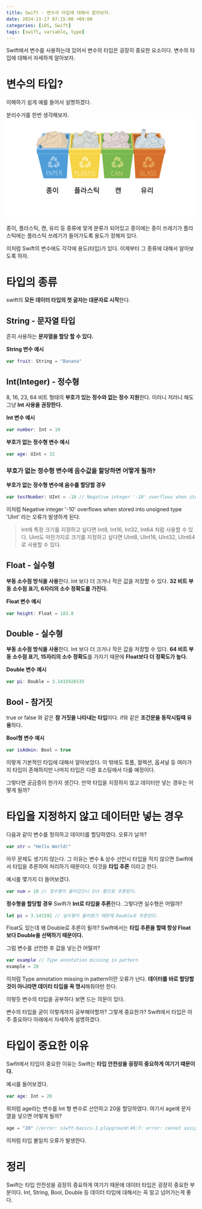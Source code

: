 ```yaml
---
title: Swift - 변수의 타입에 대해서 알아보자.
date: 2024-11-17 07:15:00 +09:00
categories: [iOS, Swift]
tags: [swift, variable, type]
---
```


Swift에서 변수를 사용하는데 있어서 변수의 타입은 굉장히 중요한 요소이다.
변수의 타입에 대해서 자세하게 알아보자.

# 변수의 타입?
이해하기 쉽게 예를 들어서 설명하겠다.

분리수거를 한번 생각해보자.
![Example Image](https://github.com/PetOfLSE/PetOfLSE.github.io/blob/main/assets/img/frontimage/2024-11-15-typeexample.png?raw=true)

종이, 플라스틱, 캔, 유리 등 종류에 맞게 분류가 되어있고 종이에는 종이 쓰레기가 플라스틱에는 플라스틱 쓰레기가 들어가도록 용도가 정해져 있다.

이처럼 Swift의 변수에도 각각에 용도(타입)가 있다.
이제부터 그 종류에 대해서 알아보도록 하자.

# 타입의 종류
swift의 **모든 데이터 타입의 첫 글자는 대문자로 시작**한다.

## String - 문자열 타입
흔히 사용하는 **문자열을 할당 할 수 있다.**

**String 변수 예시**
```swift
var fruit: String = "Banana"
```

## Int(Integer) - 정수형
8, 16, 23, 64 비트 형태의 **부호가 있는 정수와 없는 정수 지원**한다.
이러니 저러니 해도 그냥 **Int 사용을 권장한다.**

**Int 변수 예시**
```swift
var number: Int = 10
```

**부호가 없는 정수형 변수 예시**
```swift
var age: UInt = 32
```

### 부호가 없는 정수형 변수에 음수값을 할당하면 어떻게 될까?

**부호가 없는 정수형 변수에 음수를 할당할 경우**
```swift
var testNumber: UInt = -10 // Negative integer '-10' overflows when stored into unsigned type 'UInt'
```
이처럼 Negative integer '-10' overflows when stored into unsigned type 'UInt' 라는 오류가 발생하게 된다.

>Int에 특정 크기를 지정하고 싶다면 Int8, Int16, Int32, Int64 처럼 사용할 수 있다.
Uint도 마찬가지로 크기를 지정하고 싶다면 UInt8, UInt16, UInt32, UInt64로 사용할 수 있다.

## Float - 실수형

**부동 소수점 방식을 사용**한다.
Int 보다 더 크거나 작은 값을 저장할 수 있다.
**32 비트 부동 소수점 표기, 6자리의 소수 정확도를 가진다.**

**Float 변수 예시**
```swift
var height: Float = 183.8
```

## Double - 실수형

**부동 소수점 방식을 사용**한다.
Int 보다 더 크거나 작은 값을 저장할 수 있다.
**64 비트 부동 소수점 표기, 15자리의 소수 정확도**를 가지기 때문에 **Float보다 더 정확도가 높다.**

**Double 변수 예시**
```swift
var pi: Double = 3.1415926535
```

## Bool - 참거짓

true or false 와 같은 **참 거짓을 나타내는 타입**이다.
if와 같은 **조건문을 동작시킬때 유용**하다.

**Bool형 변수 예시**
```swift
var isAdmin: Bool = true
```

이렇게 기본적인 타입에 대해서 알아보았다. 이 밖에도 튜플, 컬렉션, 옵셔널 등 여러가지 타입이 존재하지만 나머지 타입은 다른 포스팅에서 다룰 예정이다.

그렇다면 궁금증이 한가지 생긴다.
만약 타입을 지정하지 않고 데이터만 넣는 경우는 어떻게 될까?

# 타입을 지정하지 않고 데이터만 넣는 경우
다음과 같이 변수를 정의하고 데이터를 할당하였다.
오류가 날까?

```swift
var str = "Hello World!"
```

아무 문제도 생기지 않는다.
그 이유는 변수 & 상수 선언시 타입을 적지 않으면 Swift에서 타입을 추론하여 처리하기 때문이다. 이것을 **타입 추론** 이라고 한다.

예시를 몇가지 더 들어보겠다.

```swift
var num = 10 // 정수형이 들어갔으니 Int 형으로 추론된다.
```
**정수형을 할당할 경우** Swift가 **Int로 타입을 추론**한다.
그렇다면 실수형은 어떨까?

```swift
let pi = 3.141592 // 실수형이 들어왔기 때문에 Double로 추론된다.
```
Float도 있는데 왜 Double로 추론이 될까?
Swift에서는 **타입 추론을 할때 항상 Float 보다 Double을 선택하기 때문이다.**

그럼 변수를 선언한 후 값을 넣는건 어떨까?
```swift
var example // Type annotation missing in pattern
example = 20
```
이처럼 Type annotation missing in pattern이란 오류가 난다.
**데이터를 바로 할당할 것이 아니라면 데이터 타입을 꼭 명시**해줘야만 한다.

이렇듯 변수의 타입을 공부하다 보면 드는 의문이 있다.

변수의 타입을 굳이 이렇게까지 공부해야할까? 그렇게 중요한가?
Swift에서 타입은 아주 중요하다 아래에서 자세하게 설명하겠다.

# 타입이 중요한 이유
Swfit에서 타입이 중요한 이유는 Swift는 **타입 안전성을 굉장히 중요하게 여기기 때문이다.**

예시를 들어보겠다.

```swift
var age: Int = 20
```

위처럼 age라는 변수를 Int 형 변수로 선언하고 20을 할당하였다.
여기서 age에 문자열을 넣으면 어떻게 될까?

```swift
age = "20" //error: siwft-basics-1.playground:46:7: error: cannot assign value of type 'String' to type 'Int'
```

이처럼 타입 불일치 오류가 발생한다.

# 정리
Swift는 타입 안전성을 굉장히 중요하게 여기기 때문에 데이터 타입은 굉장히 중요한 부분이다. Int, String, Bool, Double 등 데이터 타입에 대해서는 꼭 알고 넘어가는게 좋다.

